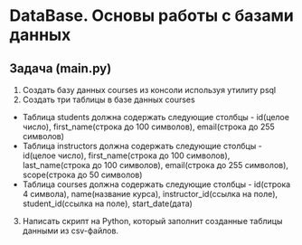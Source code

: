 # DataBase. Основы работы с базами данных

## Задача (main.py)
1. Создать базу данных courses из консоли используя утилиту psql
2. Создать три таблицы в базе данных courses
 - Таблица students должна содержать следующие столбцы - id(целое число), 
first_name(строка до 100 символов), email(строка до 255 символов)
 - Таблица instructors должна содержать следующие столбцы - id(целое число), 
first_name(строка до 100 символов), last_name(строка до 100 символов), 
email(строка до 255 символов), scope(строка до 50 символов)
 - Таблица courses должна содержать следующие столбцы - id(строка 4 символа), 
name(название курса), instructor_id(ссылка на поле), student_id(ссылка на поле),
start_date(дата)
3. Написать скрипт на Python, который заполнит созданные таблицы данными 
из csv-файлов.
